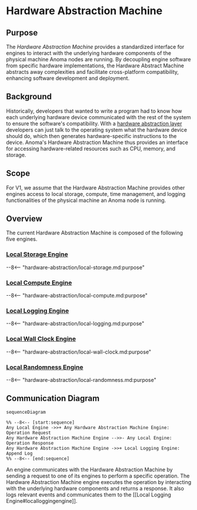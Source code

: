 # Hardware Abstraction Machine

## Purpose
The *Hardware Abstraction Machine* provides a standardized interface for engines 
to interact with the underlying hardware components of the physical machine Anoma nodes are running.
By decoupling engine software from specific hardware implementations, 
the Hardware Abstract Machine abstracts away complexities and facilitate cross-platform compatibility, enhancing software
development and deployment. 

## Background
Historically, developers that wanted to write a program had to know how each underlying hardware device communicated with
the rest of the system to ensure the software's compatibility. With a [hardware abstraction layer](https://en.wikipedia.org/wiki/Hardware_abstraction)
developers can just talk to the operating system what the hardware device should do, 
which then generates hardware-specific instructions to the device.
Anoma's Hardware Abstraction Machine thus provides an interface for accessing hardware-related
resources such as CPU, memory, and storage. 

## Scope
For V1, we assume that the Hardware Abstraction Machine provides other engines access to local storage, compute, time management, and logging functionalities
of the physical machine an Anoma node is running. 


## Overview
The current Hardware Abstraction Machine is composed of the following five engines.

### [Local Storage Engine](hardware-abstraction/local-storage.md#purpose)

--8<-- "hardware-abstraction/local-storage.md:purpose"

### [Local Compute Engine](hardware-abstraction/local-compute.md#purpose)

--8<-- "hardware-abstraction/local-compute.md:purpose"

### [Local Logging Engine](hardware-abstraction/local-logging.md#purpose)

--8<-- "hardware-abstraction/local-logging.md:purpose"

### [Local Wall Clock Engine](hardware-abstraction/local-wall-clock.md#purpose)

--8<-- "hardware-abstraction/local-wall-clock.md:purpose"

### [Local Randomness Engine](hardware-abstraction/local-randomness.md#purpose)

--8<-- "hardware-abstraction/local-randomness.md:purpose"


## Communication Diagram
<!-- --8<-- [start:messages] -->
```mermaid
sequenceDiagram

%% --8<-- [start:sequence]
Any Local Engine ->>+ Any Hardware Abstraction Machine Engine: Operation Request
Any Hardware Abstraction Machine Engine -->>- Any Local Engine: Operation Response
Any Hardware Abstraction Machine Engine ->>+ Local Logging Engine: Append Log
%% --8<-- [end:sequence]
```

<!-- --8<-- [end:messages] -->
An engine communicates with the Hardware Abstraction Machine by sending a request to one of its engines 
to perform a specific operation. 
The Hardware Abstraction Machine engine executes the operation by interacting with the underlying hardware
components and returns a response.
It also logs relevant events and communicates them to the [[Local Logging Engine#localloggingengine]]. 
